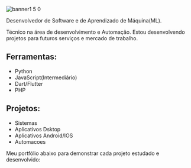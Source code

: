 

![banner1 5 0](https://github.com/user-attachments/assets/55d754aa-a09e-4212-8ef7-6cd961790538)


Desenvolvedor de Software e de Aprendizado de Máquina(ML).

Técnico na área de desenvolvimento e Automação. Estou desenvolvendo projetos para futuros serviços e mercado de trabalho.

## Ferramentas:

- Python
- JavaScript(Intermediário)
- Dart/Flutter
- PHP

## Projetos:

- Sistemas
- Aplicativos Dsktop
- Aplicativos Android/IOS
- Automacoes

Meu portfólio abaixo para demonstrar cada projeto estudado e desenvolvido:




<!---
joshcode33/joshcode33 is a ✨ special ✨ repository because its `README.md` (this file) appears on your GitHub profile.
You can click the Preview link to take a look at your changes.
--->
